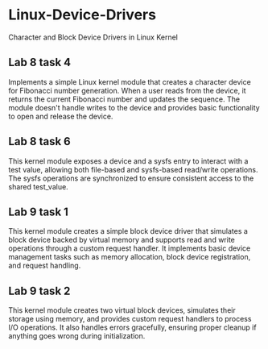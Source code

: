 # Linux-Device-Drivers
Character and Block Device Drivers in Linux Kernel

## Lab 8 task 4
Implements a simple Linux kernel module that creates a character device for Fibonacci number generation. When a user reads from the device, it returns the current Fibonacci number and updates the sequence. The module doesn't handle writes to the device and provides basic functionality to open and release the device.

## Lab 8 task 6
This kernel module exposes a device and a sysfs entry to interact with a test value, allowing both file-based and sysfs-based read/write operations. The sysfs operations are synchronized to ensure consistent access to the shared test_value.

## Lab 9 task 1
This kernel module creates a simple block device driver that simulates a block device backed by virtual memory and supports read and write operations through a custom request handler. It implements basic device management tasks such as memory allocation, block device registration, and request handling.

## Lab 9 task 2
This kernel module creates two virtual block devices, simulates their storage using memory, and provides custom request handlers to process I/O operations. It also handles errors gracefully, ensuring proper cleanup if anything goes wrong during initialization.
